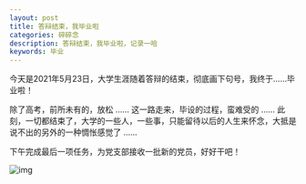 ```yaml
---
layout: post
title: 答辩结束，我毕业啦
categories: 碎碎念
description: 答辩结束，我毕业啦，记录一哈
keywords: 毕业
---
```


今天是2021年5月23日，大学生涯随着答辩的结束，彻底画下句号，我终于……毕业啦！

除了高考，前所未有的，放松 …… 这一路走来，毕设的过程，蛮难受的 …… 此刻，一切都结束了，大学的一些人，一些事，只能留待以后的人生来怀念，大抵是说不出的另外的一种惆怅感觉了 …… 

下午完成最后一项任务，为党支部接收一批新的党员，好好干吧！

![img](https://cdn.jsdelivr.net/gh/isanthree/blog-gallery/pic/20210523134522.jpg)